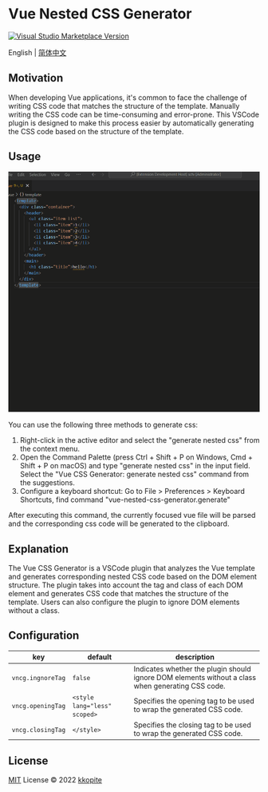 # Vue Nested CSS Generator

<a href="https://marketplace.visualstudio.com/items?itemName=kkopite.vue-nested-css-generator" target="__blank"><img src="https://img.shields.io/visual-studio-marketplace/v/kkopite.vue-nested-css-generator.svg?color=eee&amp;label=VS%20Code%20Marketplace&logo=visual-studio-code" alt="Visual Studio Marketplace Version" /></a>

English | [简体中文](./README.zh-CN.md)

## Motivation

When developing Vue applications, it's common to face the challenge of writing CSS code that matches the structure of the template. Manually writing the CSS code can be time-consuming and error-prone. This VSCode plugin is designed to make this process easier by automatically generating the CSS code based on the structure of the template.

## Usage

![test](./vncg.gif)

You can use the following three methods to generate css:

1. Right-click in the active editor and select the "generate nested css" from the context menu.
2. Open the Command Palette (press Ctrl + Shift + P on Windows, Cmd + Shift + P on macOS) and type "generate nested css" in the input field. Select the "Vue CSS Generator: generate nested css" command from the suggestions.
3. Configure a keyboard shortcut: Go to File > Preferences > Keyboard Shortcuts, find command "vue-nested-css-generator.generate"

After executing this command, the currently focused vue file will be parsed and the corresponding css code will be generated to the clipboard.

## Explanation

The Vue CSS Generator is a VSCode plugin that analyzes the Vue template and generates corresponding nested CSS code based on the DOM element structure. The plugin takes into account the tag and class of each DOM element and generates CSS code that matches the structure of the template. Users can also configure the plugin to ignore DOM elements without a class.

## Configuration

|key|default|description|
|--|--|--|
|`vncg.ingnoreTag`|`false`|Indicates whether the plugin should ignore DOM elements without a class when generating CSS code.|
|`vncg.openingTag`|`<style lang="less" scoped>`|Specifies the opening tag to be used to wrap the generated CSS code.|
|`vncg.closingTag`|`</style>`|Specifies the closing tag to be used to wrap the generated CSS code.|

## License

[MIT](./LICENSE) License © 2022 [kkopite](https://github.com/action-hong)
